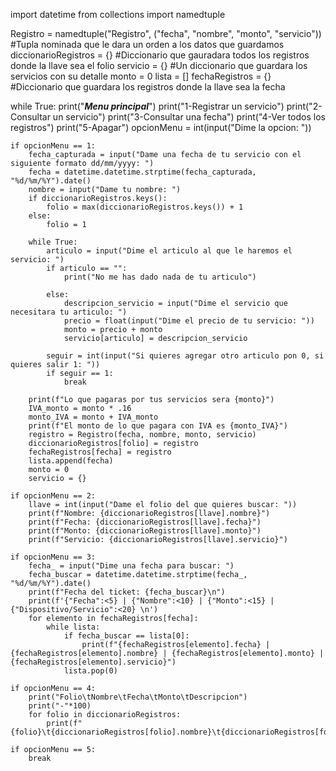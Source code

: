 import datetime
from collections import namedtuple

Registro = namedtuple("Registro", ("fecha", "nombre", "monto", "servicio")) #Tupla nominada que le dara un orden a los datos que guardamos
diccionarioRegistros = {} #Diccionario que gauradara todos los registros donde la llave sea el folio
servicio = {} #Un diccionario que guardara los servicios con su detalle
monto = 0
lista = []
fechaRegistros = {} #Diccionario que guardara los registros donde la llave sea la fecha

while True:
    print("***Menu principal***")
    print("1-Registrar un servicio")
    print("2-Consultar un servicio")
    print("3-Consultar una fecha")
    print("4-Ver todos los registros")
    print("5-Apagar")
    opcionMenu = int(input("Dime la opcion: "))

    if opcionMenu == 1:
        fecha_capturada = input("Dame una fecha de tu servicio con el siguiente formato dd/mm/yyyy: ")
        fecha = datetime.datetime.strptime(fecha_capturada, "%d/%m/%Y").date()
        nombre = input("Dame tu nombre: ")
        if diccionarioRegistros.keys():
            folio = max(diccionarioRegistros.keys()) + 1
        else:
            folio = 1

        while True:
            articulo = input("Dime el articulo al que le haremos el servicio: ")
            if articulo == "":
                print("No me has dado nada de tu articulo")

            else:
                descripcion_servicio = input("Dime el servicio que necesitara tu articulo: ")
                precio = float(input("Dime el precio de tu servicio: "))
                monto = precio + monto
                servicio[articulo] = descripcion_servicio

            seguir = int(input("Si quieres agregar otro articulo pon 0, si quieres salir 1: "))
            if seguir == 1:
                break

        print(f"Lo que pagaras por tus servicios sera {monto}")
        IVA_monto = monto * .16
        monto_IVA = monto + IVA_monto
        print(f"El monto de lo que pagara con IVA es {monto_IVA}")
        registro = Registro(fecha, nombre, monto, servicio)
        diccionarioRegistros[folio] = registro
        fechaRegistros[fecha] = registro
        lista.append(fecha)
        monto = 0
        servicio = {}

    if opcionMenu == 2:
        llave = int(input("Dame el folio del que quieres buscar: "))
        print(f"Nombre: {diccionarioRegistros[llave].nombre}")
        print(f"Fecha: {diccionarioRegistros[llave].fecha}")
        print(f"Monto: {diccionarioRegistros[llave].monto}")
        print(f"Servicio: {diccionarioRegistros[llave].servicio}")

    if opcionMenu == 3:
        fecha_ = input("Dime una fecha para buscar: ")
        fecha_buscar = datetime.datetime.strptime(fecha_, "%d/%m/%Y").date()
        print(f"Fecha del ticket: {fecha_buscar}\n")
        print(f'{"Fecha":<5} | {"Nombre":<10} | {"Monto":<15} | {"Dispositivo/Servicio":<20} \n')
        for elemento in fechaRegistros[fecha]:
            while lista:
                if fecha_buscar == lista[0]:
                    print(f"{fechaRegistros[elemento].fecha} | {fechaRegistros[elemento].nombre} | {fechaRegistros[elemento].monto} | {fechaRegistros[elemento].servicio}")
                lista.pop(0)

    if opcionMenu == 4:
        print("Folio\tNombre\tFecha\tMonto\tDescripcion")
        print("-"*100)
        for folio in diccionarioRegistros:
            print(f"{folio}\t{diccionarioRegistros[folio].nombre}\t{diccionarioRegistros[folio].fecha}\t{diccionarioRegistros[folio].monto}\t{diccionarioRegistros[folio].servicio}")

    if opcionMenu == 5:
        break
